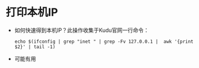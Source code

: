 # 打印本机IP

- 如何快速得到本机IP？此操作收集于Kudu官网一行命令：

  ~~~shell
  echo $(ifconfig | grep "inet " | grep -Fv 127.0.0.1 |  awk '{print $2}' | tail -1)
  ~~~

- 可能有用
